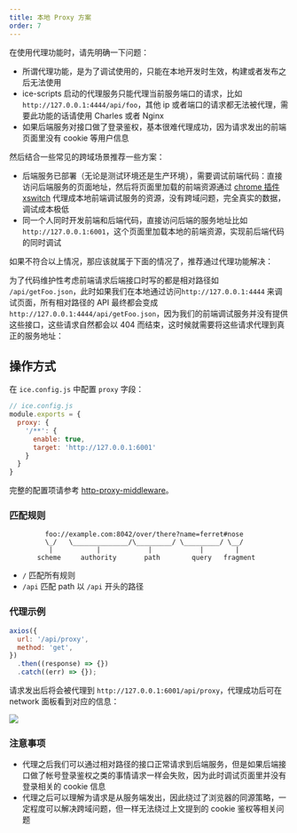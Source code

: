 ```yaml
---
title: 本地 Proxy 方案
order: 7
---
```


在使用代理功能时，请先明确一下问题：

- 所谓代理功能，是为了调试使用的，只能在本地开发时生效，构建或者发布之后无法使用
- ice-scripts 启动的代理服务只能代理当前服务端口的请求，比如 `http://127.0.0.1:4444/api/foo`，其他 ip 或者端口的请求都无法被代理，需要此功能的话请使用 Charles 或者 Nginx
- 如果后端服务对接口做了登录鉴权，基本很难代理成功，因为请求发出的前端页面里没有 cookie 等用户信息

然后结合一些常见的跨域场景推荐一些方案：

- 后端服务已部署（无论是测试环境还是生产环境），需要调试前端代码：直接访问后端服务的页面地址，然后将页面里加载的前端资源通过 [chrome 插件 xswitch](https://github.com/yize/xswitch) 代理成本地前端调试服务的资源，没有跨域问题，完全真实的数据，调试成本极低
- 同一个人同时开发前端和后端代码，直接访问后端的服务地址比如 `http://127.0.0.1:6001`，这个页面里加载本地的前端资源，实现前后端代码的同时调试

如果不符合以上情况，那应该就属于下面的情况了，推荐通过代理功能解决：

为了代码维护性考虑前端请求后端接口时写的都是相对路径如 `/api/getFoo.json`，此时如果我们在本地通过访问`http://127.0.0.1:4444` 来调试页面，所有相对路径的 API 最终都会变成 `http://127.0.0.1:4444/api/getFoo.json`，因为我们的前端调试服务并没有提供这些接口，这些请求自然都会以 404 而结束，这时候就需要将这些请求代理到真正的服务地址：

## 操作方式

在 `ice.config.js` 中配置 `proxy` 字段：

```js
// ice.config.js
module.exports = {
  proxy: {
    '/**': {
      enable: true,
      target: 'http://127.0.0.1:6001'
    }
  }
}
```

完整的配置项请参考 [http-proxy-middleware](https://github.com/chimurai/http-proxy-middleware)。

### 匹配规则

```
         foo://example.com:8042/over/there?name=ferret#nose
         \_/   \______________/\_________/ \_________/ \__/
          |           |            |            |        |
       scheme     authority       path        query   fragment
```

- `/` 匹配所有规则
- `/api` 匹配 path 以 `/api` 开头的路径

### 代理示例

```js
axios({
  url: '/api/proxy',
  method: 'get',
})
  .then((response) => {})
  .catch((err) => {});
```

请求发出后将会被代理到 `http://127.0.0.1:6001/api/proxy`，代理成功后可在 network 面板看到对应的信息：

![](https://img.alicdn.com/tfs/TB1ivvqKxnaK1RjSZFBXXcW7VXa-769-407.png)

### 注意事项

- 代理之后我们可以通过相对路径的接口正常请求到后端服务，但是如果后端接口做了帐号登录鉴权之类的事情请求一样会失败，因为此时调试页面里并没有登录相关的 cookie 信息
- 代理之后可以理解为请求是从服务端发出，因此绕过了浏览器的同源策略，一定程度可以解决跨域问题，但一样无法绕过上文提到的 cookie 鉴权等相关问题
